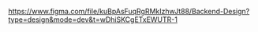 https://www.figma.com/file/kuBpAsFuqRgRMkIzhwJt88/Backend-Design?type=design&mode=dev&t=wDhiSKCgETxEWUTR-1